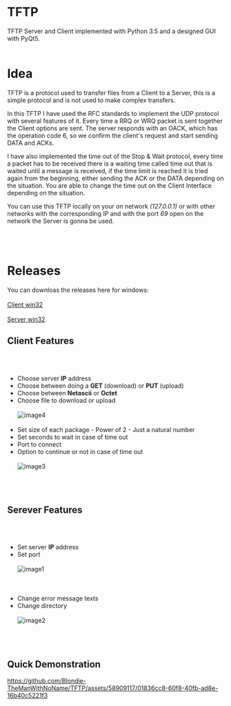 
# TFTP
TFTP Server and Client implemented with Python 3.5 and a designed GUI with PyQt5.
<br></br>

# Idea
TFTP is a protocol used to transfer files from a Client to a Server, this is a simple protocol and is not used to make complex transfers.

In this TFTP I have used the RFC standards to implement the UDP protocol with several features of it. Every time a RRQ or WRQ packet is sent together the Client options are sent.  The server responds with an OACK, which has the operation code 6, so we confirm the client's request and start sending DATA and ACKs.

I have also implemented the time out of the Stop & Wait protocol, every time a packet has to be received there is a waiting time called time out that is waited until a message is received, if the time limit is reached it is tried again from the beginning, either sending the ACK or the DATA depending on the situation. You are able to change the time out on the Client Interface depending on the situation.

You can use this TFTP locally on your on network _(127.0.0.1)_ or with other networks with the corresponding IP and with the port _69_ open on the network the Server is gonna be used.
<br></br>
<br></br>

# Releases
You can downloas the releases here for windows:
<br></br>
[Client win32](https://github.com/Blondie-TheManWithNoName/TFTP/releases/download/TFTP/TFTP_CLIENT-0.1-win32.msi)
<br></br>
[Server win32](https://github.com/Blondie-TheManWithNoName/TFTP/releases/download/TFTP/TFTP_SERVER-0.1-win32.msi)


## **Client Features**
<br></br>
- Choose server **IP** address
- Choose between doing a **GET** (download) or **PUT** (upload)
- Choose between **Netascii** or **Octet**
- Choose file to download or upload
<br></br>
![image4](https://github.com/Blondie-TheManWithNoName/TFTP/assets/58909117/768b42d2-c5e8-4f39-ad96-d498f19c2092)
<br></br>
- Set size of each package
      - Power of 2
      - Just a natural number
- Set seconds to wait in case of time out
- Port to connect
- Option to continue or not in case of time out
<br></br>
![image3](https://github.com/Blondie-TheManWithNoName/TFTP/assets/58909117/6e933155-5a96-46cf-9fd8-a5e9deb18569)
<br></br>
<br></br>
## **Serever Features**
<br></br>
- Set server **IP** address
- Set port
<br></br>
![image1](https://github.com/Blondie-TheManWithNoName/TFTP/assets/58909117/31d2ca2f-ed28-4bae-a426-392b082ef4c5)
<br></br>
<br></br>
- Change error message texts
- Change directory
<br></br>
![image2](https://github.com/Blondie-TheManWithNoName/TFTP/assets/58909117/87e5b1a1-c683-466f-af53-d04ce057e181)
<br></br>
<br></br>
## **Quick Demonstration**

https://github.com/Blondie-TheManWithNoName/TFTP/assets/58909117/01836cc8-60f8-40fb-ad8e-16b40c5221f3






